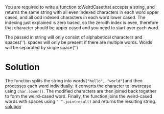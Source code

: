 You are required to write a function toWeirdCasethat accepts a string, and returns the same string with all even indexed characters in each word upper cased, and all odd indexed characters in each word lower cased.
The indexing just explained is zero based, so the zeroith index is even, therefore that character should be upper cased and you need to start over each word.

The passed in string will only consist of alphabetical characters and spaces(''). spaces will only be present if there are multiple words. Words will be separated by single space('')

# Solution
The function splits the string into words`["hello", "world"]`and then processes each word individually.
it converts the character to lowercase using `char.lower()`. The modified characters are then joined back together to form the weird-cased word. Finally, the function joins the weird-cased words with spaces using `" ".join(result)` and returns the resulting string. [solution](https://github.com/kihuni/CodeWars_problems/blob/main/weirdCase/weirdcase.py)
